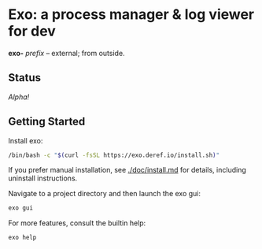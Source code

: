 # Exo: a process manager & log viewer for dev

**exo-** _prefix_ – external; from outside.

## Status

_Alpha!_

## Getting Started

Install exo:

```bash
/bin/bash -c "$(curl -fsSL https://exo.deref.io/install.sh)"
```

If you prefer manual installation, see [./doc/install.md](./doc/install.md) for
details, including uninstall instructions.

Navigate to a project directory and then launch the exo gui:

```bash
exo gui
```

For more features, consult the builtin help:

```bash
exo help
```
